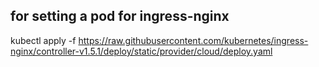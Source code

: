 ## for setting a pod for ingress-nginx

kubectl apply -f https://raw.githubusercontent.com/kubernetes/ingress-nginx/controller-v1.5.1/deploy/static/provider/cloud/deploy.yaml
